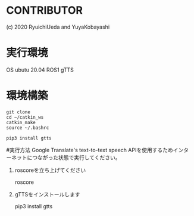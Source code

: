 # CONTRIBUTOR
(c) 2020 RyuichiUeda and YuyaKobayashi

# 実行環境
  OS ubutu 20.04
  ROS1
  gTTS 
  
# 環境構築

    git clone
    cd ~/catkin_ws
    catkin_make
    source ~/.bashrc
    
    pip3 install gtts
    
#実行方法
Google Translate's text-to-text speech APIを使用するためインターネットにつながった状態で実行してください。

1. roscoreを立ち上げてください

    roscore
    
2. gTTSをインストールします

    pip3 install gtts
    
    
